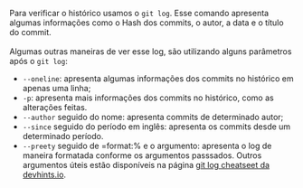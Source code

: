 Para verificar o histórico usamos o `git log`. Esse comando apresenta algumas informações como o Hash dos commits, o autor, a data e o título do commit.<br><br>
Algumas outras maneiras de ver esse log, são utilizando alguns parâmetros após o `git log`:
- `--oneline`: apresenta algumas informações dos commits no histórico em apenas uma linha;
- `-p`: apresenta mais informações dos commits no histórico, como as alterações feitas.
- `--author` seguido do nome: apresenta commits de determinado autor;
- `--since` seguido do período em inglês: apresenta os commits desde um determinado período.
- `--preety` seguido de =format:% e o argumento: apresenta o log de maneira formatada conforme os argumentos passsados.
Outros argumentos úteis estão disponíveis na página [git log cheatseet da devhints.io](https://devhints.io/git-log).